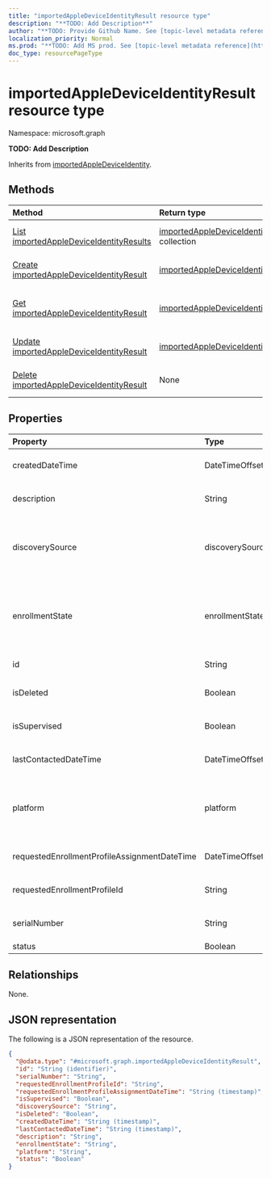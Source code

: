 ```yaml
---
title: "importedAppleDeviceIdentityResult resource type"
description: "**TODO: Add Description**"
author: "**TODO: Provide Github Name. See [topic-level metadata reference](https://msgo.azurewebsites.net/add/document/guidelines/metadata.html#topic-level-metadata)**"
localization_priority: Normal
ms.prod: "**TODO: Add MS prod. See [topic-level metadata reference](https://msgo.azurewebsites.net/add/document/guidelines/metadata.html#topic-level-metadata)**"
doc_type: resourcePageType
---
```


# importedAppleDeviceIdentityResult resource type

Namespace: microsoft.graph

**TODO: Add Description**


Inherits from [importedAppleDeviceIdentity](../resources/importedappledeviceidentity.md).

## Methods
|Method|Return type|Description|
|:---|:---|:---|
|[List importedAppleDeviceIdentityResults](../api/intune-importedappledeviceidentityresult-list.md)|[importedAppleDeviceIdentityResult](../resources/intune-importedappledeviceidentityresult.md) collection|Get a list of the [importedAppleDeviceIdentityResult](../resources/importedappledeviceidentityresult.md) objects and their properties.|
|[Create importedAppleDeviceIdentityResult](../api/intune-importedappledeviceidentityresult-create.md)|[importedAppleDeviceIdentityResult](../resources/intune-importedappledeviceidentityresult.md)|Create a new [importedAppleDeviceIdentityResult](../resources/intune-importedappledeviceidentityresult.md) object.|
|[Get importedAppleDeviceIdentityResult](../api/intune-importedappledeviceidentityresult-get.md)|[importedAppleDeviceIdentityResult](../resources/intune-importedappledeviceidentityresult.md)|Read the properties and relationships of an [importedAppleDeviceIdentityResult](../resources/intune-importedappledeviceidentityresult.md) object.|
|[Update importedAppleDeviceIdentityResult](../api/intune-importedappledeviceidentityresult-update.md)|[importedAppleDeviceIdentityResult](../resources/intune-importedappledeviceidentityresult.md)|Update the properties of an [importedAppleDeviceIdentityResult](../resources/intune-importedappledeviceidentityresult.md) object.|
|[Delete importedAppleDeviceIdentityResult](../api/intune-importedappledeviceidentityresult-delete.md)|None|Deletes an [importedAppleDeviceIdentityResult](../resources/intune-importedappledeviceidentityresult.md) object.|

## Properties
|Property|Type|Description|
|:---|:---|:---|
|createdDateTime|DateTimeOffset|**TODO: Add Description** Inherited from [importedAppleDeviceIdentity](../resources/intune-importedappledeviceidentity.md)|
|description|String|**TODO: Add Description** Inherited from [importedAppleDeviceIdentity](../resources/intune-importedappledeviceidentity.md)|
|discoverySource|discoverySource|**TODO: Add Description** Inherited from [importedAppleDeviceIdentity](../resources/intune-importedappledeviceidentity.md). Possible values are: `unknown`, `adminImport`, `deviceEnrollmentProgram`.|
|enrollmentState|enrollmentState|**TODO: Add Description** Inherited from [importedAppleDeviceIdentity](../resources/intune-importedappledeviceidentity.md). Possible values are: `unknown`, `enrolled`, `pendingReset`, `failed`, `notContacted`, `blocked`.|
|id|String|**TODO: Add Description** Inherited from [entity](../resources/entity.md)|
|isDeleted|Boolean|**TODO: Add Description** Inherited from [importedAppleDeviceIdentity](../resources/intune-importedappledeviceidentity.md)|
|isSupervised|Boolean|**TODO: Add Description** Inherited from [importedAppleDeviceIdentity](../resources/intune-importedappledeviceidentity.md)|
|lastContactedDateTime|DateTimeOffset|**TODO: Add Description** Inherited from [importedAppleDeviceIdentity](../resources/intune-importedappledeviceidentity.md)|
|platform|platform|**TODO: Add Description** Inherited from [importedAppleDeviceIdentity](../resources/intune-importedappledeviceidentity.md). Possible values are: `unknown`, `ios`, `android`, `windows`, `windowsMobile`, `macOS`.|
|requestedEnrollmentProfileAssignmentDateTime|DateTimeOffset|**TODO: Add Description** Inherited from [importedAppleDeviceIdentity](../resources/intune-importedappledeviceidentity.md)|
|requestedEnrollmentProfileId|String|**TODO: Add Description** Inherited from [importedAppleDeviceIdentity](../resources/intune-importedappledeviceidentity.md)|
|serialNumber|String|**TODO: Add Description** Inherited from [importedAppleDeviceIdentity](../resources/intune-importedappledeviceidentity.md)|
|status|Boolean|**TODO: Add Description**|

## Relationships
None.

## JSON representation
The following is a JSON representation of the resource.
<!-- {
  "blockType": "resource",
  "keyProperty": "id",
  "@odata.type": "microsoft.graph.importedAppleDeviceIdentityResult",
  "baseType": "microsoft.graph.importedAppleDeviceIdentity",
  "openType": false
}
-->
``` json
{
  "@odata.type": "#microsoft.graph.importedAppleDeviceIdentityResult",
  "id": "String (identifier)",
  "serialNumber": "String",
  "requestedEnrollmentProfileId": "String",
  "requestedEnrollmentProfileAssignmentDateTime": "String (timestamp)",
  "isSupervised": "Boolean",
  "discoverySource": "String",
  "isDeleted": "Boolean",
  "createdDateTime": "String (timestamp)",
  "lastContactedDateTime": "String (timestamp)",
  "description": "String",
  "enrollmentState": "String",
  "platform": "String",
  "status": "Boolean"
}
```

